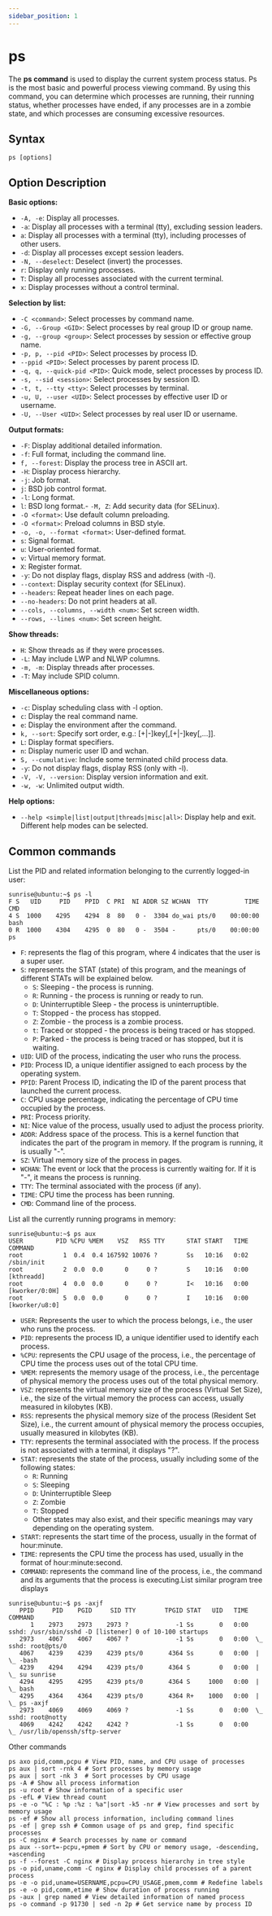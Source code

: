 ```yaml
---
sidebar_position: 1
---
```


# ps

The **ps command** is used to display the current system process status. Ps is the most basic and powerful process viewing command. By using this command, you can determine which processes are running, their running status, whether processes have ended, if any processes are in a zombie state, and which processes are consuming excessive resources.

## Syntax

```
ps [options]
```

## Option Description

**Basic options:**

- `-A, -e`: Display all processes.
- `-a`: Display all processes with a terminal (tty), excluding session leaders.
- `a`: Display all processes with a terminal (tty), including processes of other users.
- `-d`: Display all processes except session leaders.
- `-N, --deselect`: Deselect (invert) the processes.
- `r`: Display only running processes.
- `T`: Display all processes associated with the current terminal.
- `x`: Display processes without a control terminal.

**Selection by list:**

- `-C <command>`: Select processes by command name.
- `-G, --Group <GID>`: Select processes by real group ID or group name.
- `-g, --group <group>`: Select processes by session or effective group name.
- `-p, p, --pid <PID>`: Select processes by process ID.
- `--ppid <PID>`: Select processes by parent process ID.
- `-q, q, --quick-pid <PID>`: Quick mode, select processes by process ID.
- `-s, --sid <session>`: Select processes by session ID.
- `-t, t, --tty <tty>`: Select processes by terminal.
- `-u, U, --user <UID>`: Select processes by effective user ID or username.
- `-U, --User <UID>`: Select processes by real user ID or username.

**Output formats:**

- `-F`: Display additional detailed information.
- `-f`: Full format, including the command line.
- `f, --forest`: Display the process tree in ASCII art.
- `-H`: Display process hierarchy.
- `-j`: Job format.
- `j`: BSD job control format.
- `-l`: Long format.
- `l`: BSD long format.- `-M, Z`: Add security data (for SELinux).
- `-O <format>`: Use default column preloading.
- `-O <format>`: Preload columns in BSD style.
- `-o, -o, --format <format>`: User-defined format.
- `s`: Signal format.
- `u`: User-oriented format.
- `v`: Virtual memory format.
- `X`: Register format.
- `-y`: Do not display flags, display RSS and address (with -l).
- `--context`: Display security context (for SELinux).
- `--headers`: Repeat header lines on each page.
- `--no-headers`: Do not print headers at all.
- `--cols, --columns, --width <num>`: Set screen width.
- `--rows, --lines <num>`: Set screen height.

**Show threads:**

- `H`: Show threads as if they were processes.
- `-L`: May include LWP and NLWP columns.
- `-m, -m`: Display threads after processes.
- `-T`: May include SPID column.

**Miscellaneous options:**

- `-c`: Display scheduling class with -l option.
- `c`: Display the real command name.
- `e`: Display the environment after the command.
- `k, --sort`: Specify sort order, e.g.: [+|-]key[,[+|-]key[,...]].
- `L`: Display format specifiers.
- `n`: Display numeric user ID and wchan.
- `S, --cumulative`: Include some terminated child process data.
- `-y`: Do not display flags, display RSS (only with -l).
- `-V, -V, --version`: Display version information and exit.
- `-w, -w`: Unlimited output width.

**Help options:**

- `--help <simple|list|output|threads|misc|all>`: Display help and exit. Different help modes can be selected.

## Common commands

List the PID and related information belonging to the currently logged-in user:

```
sunrise@ubuntu:~$ ps -l
F S   UID     PID    PPID  C PRI  NI ADDR SZ WCHAN  TTY          TIME CMD
4 S  1000    4295    4294  8  80   0 -  3304 do_wai pts/0    00:00:00 bash
0 R  1000    4304    4295  0  80   0 -  3504 -      pts/0    00:00:00 ps
```
- `F`: represents the flag of this program, where 4 indicates that the user is a super user.
- `S`: represents the STAT (state) of this program, and the meanings of different STATs will be explained below.
  - `S`: Sleeping - the process is running.
  - `R`: Running - the process is running or ready to run.
  - `D`: Uninterruptible Sleep - the process is uninterruptible.
  - `T`: Stopped - the process has stopped.
  - `Z`: Zombie - the process is a zombie process.
  - `t`: Traced or stopped - the process is being traced or has stopped.
  - `P`: Parked - the process is being traced or has stopped, but it is waiting.
- `UID`: UID of the process, indicating the user who runs the process.
- `PID`: Process ID, a unique identifier assigned to each process by the operating system.
- `PPID`: Parent Process ID, indicating the ID of the parent process that launched the current process.
- `C`: CPU usage percentage, indicating the percentage of CPU time occupied by the process.
- `PRI`: Process priority.
- `NI`: Nice value of the process, usually used to adjust the process priority.
- `ADDR`: Address space of the process. This is a kernel function that indicates the part of the program in memory. If the program is running, it is usually "-".
- `SZ`: Virtual memory size of the process in pages.
- `WCHAN`: The event or lock that the process is currently waiting for. If it is "-", it means the process is running.
- `TTY`: The terminal associated with the process (if any).
- `TIME`: CPU time the process has been running.
- `CMD`: Command line of the process.

List all the currently running programs in memory:

```
sunrise@ubuntu:~$ ps aux
USER         PID %CPU %MEM    VSZ   RSS TTY      STAT START   TIME COMMAND
root           1  0.4  0.4 167592 10076 ?        Ss   10:16   0:02 /sbin/init
root           2  0.0  0.0      0     0 ?        S    10:16   0:00 [kthreadd]
root           4  0.0  0.0      0     0 ?        I<   10:16   0:00 [kworker/0:0H]
root           5  0.0  0.0      0     0 ?        I    10:16   0:00 [kworker/u8:0]
```

- `USER`: Represents the user to which the process belongs, i.e., the user who runs the process.
- `PID`: represents the process ID, a unique identifier used to identify each process.
- `%CPU`: represents the CPU usage of the process, i.e., the percentage of CPU time the process uses out of the total CPU time.
- `%MEM`: represents the memory usage of the process, i.e., the percentage of physical memory the process uses out of the total physical memory.
- `VSZ`: represents the virtual memory size of the process (Virtual Set Size), i.e., the size of the virtual memory the process can access, usually measured in kilobytes (KB).
- `RSS`: represents the physical memory size of the process (Resident Set Size), i.e., the current amount of physical memory the process occupies, usually measured in kilobytes (KB).
- `TTY`: represents the terminal associated with the process. If the process is not associated with a terminal, it displays "?".
- `STAT`: represents the state of the process, usually including some of the following states:
  - `R`: Running
  - `S`: Sleeping
  - `D`: Uninterruptible Sleep
  - `Z`: Zombie
  - `T`: Stopped
  - Other states may also exist, and their specific meanings may vary depending on the operating system.
- `START`: represents the start time of the process, usually in the format of hour:minute.
- `TIME`: represents the CPU time the process has used, usually in the format of hour:minute:second.
- `COMMAND`: represents the command line of the process, i.e., the command and its arguments that the process is executing.List similar program tree displays

```shell
sunrise@ubuntu:~$ ps -axjf
   PPID     PID    PGID     SID TTY        TPGID STAT   UID   TIME COMMAND
      1    2973    2973    2973 ?             -1 Ss       0   0:00 sshd: /usr/sbin/sshd -D [listener] 0 of 10-100 startups
   2973    4067    4067    4067 ?             -1 Ss       0   0:00  \_ sshd: root@pts/0
   4067    4239    4239    4239 pts/0       4364 Ss       0   0:00  |   \_ -bash
   4239    4294    4294    4239 pts/0       4364 S        0   0:00  |       \_ su sunrise
   4294    4295    4295    4239 pts/0       4364 S     1000   0:00  |           \_ bash
   4295    4364    4364    4239 pts/0       4364 R+    1000   0:00  |               \_ ps -axjf
   2973    4069    4069    4069 ?             -1 Ss       0   0:00  \_ sshd: root@notty
   4069    4242    4242    4242 ?             -1 Ss       0   0:00      \_ /usr/lib/openssh/sftp-server
```

Other commands

```
ps axo pid,comm,pcpu # View PID, name, and CPU usage of processes
ps aux | sort -rnk 4 # Sort processes by memory usage
ps aux | sort -nk 3  # Sort processes by CPU usage
ps -A # Show all process information
ps -u root # Show information of a specific user
ps -efL # View thread count
ps -e -o "%C : %p :%z : %a"|sort -k5 -nr # View processes and sort by memory usage
ps -ef # Show all process information, including command lines
ps -ef | grep ssh # Common usage of ps and grep, find specific processes
ps -C nginx # Search processes by name or command
ps aux --sort=-pcpu,+pmem # Sort by CPU or memory usage, -descending, +ascending
ps -f --forest -C nginx # Display process hierarchy in tree style
ps -o pid,uname,comm -C nginx # Display child processes of a parent process
ps -e -o pid,uname=USERNAME,pcpu=CPU_USAGE,pmem,comm # Redefine labels
ps -e -o pid,comm,etime # Show duration of process running
ps -aux | grep named # View detailed information of named process
ps -o command -p 91730 | sed -n 2p # Get service name by process ID
```